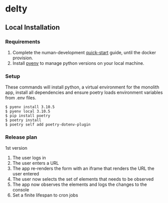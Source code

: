 # delty

## Local Installation

### Requirements

1. Complete the numan-development
   [quick-start](https://github.com/BeaNuman/numan-development#quickstart) guide, until
   the docker provision.
2. Install [pyenv](https://github.com/pyenv/pyenv-installer) to manage python versions
   on your local machine.

### Setup

These commands will install python, a virtual environment for the monolith app, install
all dependencies and ensure poetry loads environment variables from .env files.

```console
$ pyenv install 3.10.5
$ pyenv local 3.10.5
$ pip install poetry
$ poetry install
$ poetry self add poetry-dotenv-plugin
```

### Release plan

1st version

1. The user logs in
2. The user enters a URL
3. The app re-renders the form with an iframe that renders the URL the user entered
4. The user now selects the set of elements that needs to be observed
5. The app now observes the elements and logs the changes to the console
6. Set a finite lifespan to cron jobs
